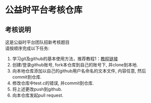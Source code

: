 # 公益时平台考核仓库
## 考核说明
这是公益时平台团队招新考核题目  
请按顺序完成以下任务:  
1. 学习git及github的基本使用方法，推荐教程1：[教程链接](https://www.liaoxuefeng.com/wiki/0013739516305929606dd18361248578c67b8067c8c017b000)
2. 创建/登录github账号, fork本仓库到自己的账号下, 并clone到本地.
3. 向本地仓库添加以自己的github用户名命名的文本文件, 内容任意, 然后commit到仓库.
4. 修改仓库中test.c的错误, 并commit到仓库.
5. 将上述更改push到github.
5. 向本仓库发起pull request.

